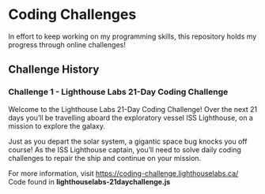 # Coding Challenges

In effort to keep working on my programming skills, this repository holds my progress through online challenges! 


## Challenge History 

### Challenge 1 - Lighthouse Labs 21-Day Coding Challenge
Welcome to the Lighthouse Labs 21-Day Coding Challenge! Over the next 21 days you’ll be travelling aboard the exploratory vessel ISS Lighthouse, on a mission to explore the galaxy.

Just as you depart the solar system, a gigantic space bug knocks you off course! As the ISS Lighthouse captain, you’ll need to solve daily coding challenges to repair the ship and continue on your mission.

For more information, visit https://coding-challenge.lighthouselabs.ca/
<br>Code found in <strong>lighthouselabs-21daychallenge.js</strong>

